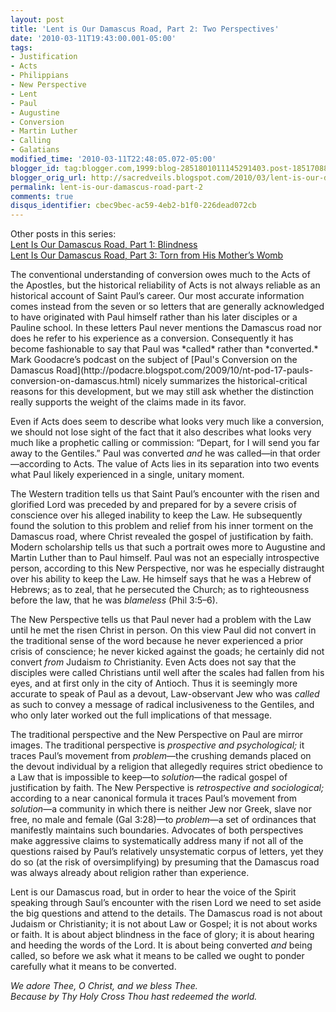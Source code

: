 ```yaml
---
layout: post
title: 'Lent is Our Damascus Road, Part 2: Two Perspectives'
date: '2010-03-11T19:43:00.001-05:00'
tags:
- Justification
- Acts
- Philippians
- New Perspective
- Lent
- Paul
- Augustine
- Conversion
- Martin Luther
- Calling
- Galatians
modified_time: '2010-03-11T22:48:05.072-05:00'
blogger_id: tag:blogger.com,1999:blog-2851801011145291403.post-1851708845982193587
blogger_orig_url: http://sacredveils.blogspot.com/2010/03/lent-is-our-damascus-road-part-2-two.html
permalink: lent-is-our-damascus-road-part-2
comments: true
disqus_identifier: cbec9bec-ac59-4eb2-b1f0-226dead072cb
---
```


Other posts in this series:  
[Lent Is Our Damascus Road, Part 1: Blindness](/lent-is-our-damascus-road-part-1)  
[Lent Is Our Damascus Road, Part 3: Torn from His Mother’s Womb](/lent-is-our-damascus-road-part-3)

<!--excerpt.start-->The conventional understanding of conversion owes much to the Acts of the Apostles, but the historical reliability of Acts is not always reliable as an historical account of Saint Paul’s career. Our most accurate information comes instead from the seven or so letters that are generally acknowledged to have originated with Paul himself rather than his later disciples or a Pauline school. In these letters Paul never mentions the Damascus road nor does he refer to his experience as a conversion. Consequently it has become fashionable to say that Paul was *called* rather than *converted.*<!--excerpt.end--> Mark Goodacre’s podcast on the subject of [Paul&#39;s Conversion on the Damascus Road](http://podacre.blogspot.com/2009/10/nt-pod-17-pauls-conversion-on-damascus.html) nicely summarizes the historical-critical reasons for this development, but we may still ask whether the distinction really supports the weight of the claims made in its favor.

Even if Acts does seem to describe what looks very much like a conversion, we should not lose sight of the fact that it also describes what looks very much like a prophetic calling or commission: “Depart, for I will send you far away to the Gentiles.” Paul was converted *and* he was called—in that order—according to Acts. The value of Acts lies in its separation into two events what Paul likely experienced in a single, unitary moment.

The Western tradition tells us that Saint Paul’s encounter with the risen and glorified Lord was preceded by and prepared for by a severe crisis of conscience over his alleged inability to keep the Law. He subsequently found the solution to this problem and relief from his inner torment on the Damascus road, where Christ revealed the gospel of justification by faith. Modern scholarship tells us that such a portrait owes more to Augustine and Martin Luther than to Paul himself. Paul was not an especially introspective person, according to this New Perspective, nor was he especially distraught over his ability to keep the Law. He himself says that he was a Hebrew of Hebrews; as to zeal, that he persecuted the Church; as to righteousness before the law, that he was *blameless* (Phil 3:5–6).

The New Perspective tells us that Paul never had a problem with the Law until he met the risen Christ in person. On this view Paul did not convert in the traditional sense of the word because he never experienced a prior crisis of conscience; he never kicked against the goads; he certainly did not convert *from* Judaism *to* Christianity. Even Acts does not say that the disciples were called Christians until well after the scales had fallen from his eyes, and at first only in the city of Antioch. Thus it is seemingly more accurate to speak of Paul as a devout, Law-observant Jew who was *called* as such to convey a message of radical inclusiveness to the Gentiles, and who only later worked out the full implications of that message.

The traditional perspective and the New Perspective on Paul are mirror images. The traditional perspective is *prospective and psychological;* it traces Paul’s movement from *problem*—the crushing demands placed on the devout individual by a religion that allegedly requires strict obedience to a Law that is impossible to keep—to *solution*—the radical gospel of justification by faith. The New Perspective is *retrospective and sociological;* according to a near canonical formula it traces Paul’s movement from *solution*—a community in which there is neither Jew nor Greek, slave nor free, no male and female (Gal 3:28)—to *problem*—a set of ordinances that manifestly maintains such boundaries. Advocates of both perspectives make aggressive claims to systematically address many if not all of the questions raised by Paul’s relatively unsystematic corpus of letters, yet they do so (at the risk of oversimplifying) by presuming that the Damascus road was always already about religion rather than experience.

Lent is our Damascus road, but in order to hear the voice of the Spirit speaking through Saul’s encounter with the risen Lord we need to set aside the big questions and attend to the details. <!--excerpt.start-->The Damascus road is not about Judaism or Christianity; it is not about Law or Gospel; it is not about works or faith. It is about abject blindness in the face of glory; it is about hearing and heeding the words of the Lord. It is about being converted *and* being called, so before we ask what it means to be called we ought to ponder carefully what it means to be converted.<!--excerpt.end-->

*We adore Thee, O Christ, and we bless Thee.  
Because by Thy Holy Cross Thou hast redeemed the world.*